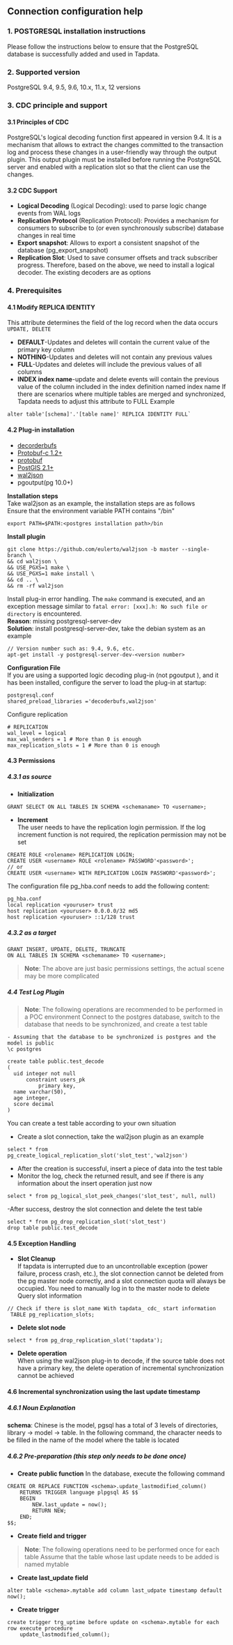 ## **Connection configuration help**
### **1. POSTGRESQL installation instructions**
Please follow the instructions below to ensure that the PostgreSQL database is successfully added and used in Tapdata.
### **2. Supported version**
PostgreSQL 9.4, 9.5, 9.6, 10.x, 11.x, 12 versions
### **3. CDC principle and support**
#### **3.1 Principles of CDC**
PostgreSQL's logical decoding function first appeared in version 9.4. It is a mechanism that allows to extract the changes committed to the transaction log and process these changes in a user-friendly way through the output plugin.
This output plugin must be installed before running the PostgreSQL server and enabled with a replication slot so that the client can use the changes.
#### **3.2 CDC Support**
- **Logical Decoding** (Logical Decoding): used to parse logic change events from WAL logs
- **Replication Protocol** (Replication Protocol): Provides a mechanism for consumers to subscribe to (or even synchronously subscribe) database changes in real time
- **Export snapshot**: Allows to export a consistent snapshot of the database (pg_export_snapshot)
- **Replication Slot**: Used to save consumer offsets and track subscriber progress.
  Therefore, based on the above, we need to install a logical decoder. The existing decoders are as options

### **4. Prerequisites**
#### **4.1 Modify REPLICA IDENTITY**
This attribute determines the field of the log record when the data occurs `UPDATE, DELETE`
- **DEFAULT**-Updates and deletes will contain the current value of the primary key column
- **NOTHING**-Updates and deletes will not contain any previous values
- **FULL**-Updates and deletes will include the previous values of all columns
- **INDEX index name**-update and delete events will contain the previous value of the column included in the index definition named index name
  If there are scenarios where multiple tables are merged and synchronized, Tapdata needs to adjust this attribute to FULL
  Example
```
alter table'[schema]'.'[table name]' REPLICA IDENTITY FULL`
```

#### **4.2 Plug-in installation**
- [decorderbufs](https://github.com/debezium/postgres-decoderbufs)
- [Protobuf-c 1.2+](https://github.com/protobuf-c/protobuf-c)
- [protobuf](https://blog.csdn.net/gumingyaotangwei/article/details/78936608)
- [PostGIS 2.1+ ](http://www.postgis.net/)
- [wal2json](https://github.com/eulerto/wal2json/blob/master/README.md)
- pgoutput(pg 10.0+)

**Installation steps**<br>
Take wal2json as an example, the installation steps are as follows<br>
Ensure that the environment variable PATH contains "/bin"<br>
```
export PATH=$PATH:<postgres installation path>/bin
```
**Install plugin**<br>
```
git clone https://github.com/eulerto/wal2json -b master --single-branch \
&& cd wal2json \
&& USE_PGXS=1 make \
&& USE_PGXS=1 make install \
&& cd .. \
&& rm -rf wal2json
```
Install plug-in error handling. The `make` command is executed, and an exception message similar to `fatal error: [xxx].h: No such file or directory` is encountered.<br>
**Reason**: missing postgresql-server-dev<br>
**Solution**: install postgresql-server-dev, take the debian system as an example<br>
```
// Version number such as: 9.4, 9.6, etc.
apt-get install -y postgresql-server-dev-<version number>
```
**Configuration File**<br>
If you are using a supported logic decoding plug-in (not pgoutput ), and it has been installed, configure the server to load the plug-in at startup:<br>
```
postgresql.conf
shared_preload_libraries ='decoderbufs,wal2json'
```
Configure replication<br>
```
# REPLICATION
wal_level = logical
max_wal_senders = 1 # More than 0 is enough
max_replication_slots = 1 # More than 0 is enough
```

#### **4.3 Permissions**
##### **4.3.1 as source**
- **Initialization**<br>
```
GRANT SELECT ON ALL TABLES IN SCHEMA <schemaname> TO <username>;
```
- **Increment**<br>
  The user needs to have the replication login permission. If the log increment function is not required, the replication permission may not be set
```
CREATE ROLE <rolename> REPLICATION LOGIN;
CREATE USER <username> ROLE <rolename> PASSWORD'<password>';
// or
CREATE USER <username> WITH REPLICATION LOGIN PASSWORD'<password>';
```
The configuration file pg_hba.conf needs to add the following content:<br>
```
pg_hba.conf
local replication <youruser> trust
host replication <youruser> 0.0.0.0/32 md5
host replication <youruser> ::1/128 trust
```

##### **4.3.2 as a target**
```
GRANT INSERT, UPDATE, DELETE, TRUNCATE
ON ALL TABLES IN SCHEMA <schemaname> TO <username>;
```
> **Note**: The above are just basic permissions settings, the actual scene may be more complicated

##### **4.4 Test Log Plugin**
> **Note**: The following operations are recommended to be performed in a POC environment
>Connect to the postgres database, switch to the database that needs to be synchronized, and create a test table
```
- Assuming that the database to be synchronized is postgres and the model is public
\c postgres

create table public.test_decode
(
  uid integer not null
      constraint users_pk
          primary key,
  name varchar(50),
  age integer,
  score decimal
)
```
You can create a test table according to your own situation<br>
- Create a slot connection, take the wal2json plugin as an example
```
select * from pg_create_logical_replication_slot('slot_test','wal2json')
```
- After the creation is successful, insert a piece of data into the test table<br>
- Monitor the log, check the returned result, and see if there is any information about the insert operation just now<br>
```
select * from pg_logical_slot_peek_changes('slot_test', null, null)
```
-After success, destroy the slot connection and delete the test table<br>
```
select * from pg_drop_replication_slot('slot_test')
drop table public.test_decode
```
#### **4.5 Exception Handling**
- **Slot Cleanup**<br>
  If tapdata is interrupted due to an uncontrollable exception (power failure, process crash, etc.), the slot connection cannot be deleted from the pg master node correctly, and a slot connection quota will always be occupied. You need to manually log in to the master node to delete
  Query slot information
```
// Check if there is slot_name With tapdata_ cdc_ start information
 TABLE pg_replication_slots;
```
- **Delete slot node**<br>
```
select * from pg_drop_replication_slot('tapdata');
```
- **Delete operation**<br>
  When using the wal2json plug-in to decode, if the source table does not have a primary key, the delete operation of incremental synchronization cannot be achieved

#### **4.6 Incremental synchronization using the last update timestamp**
##### **4.6.1 Noun Explanation**
**schema**: Chinese is the model, pgsql has a total of 3 levels of directories, library -> model -> table. In the following command, the <schema> character needs to be filled in the name of the model where the table is located
##### **4.6.2 Pre-preparation (this step only needs to be done once)**
- **Create public function**
  In the database, execute the following command
```
CREATE OR REPLACE FUNCTION <schema>.update_lastmodified_column()
    RETURNS TRIGGER language plpgsql AS $$
    BEGIN
        NEW.last_update = now();
        RETURN NEW;
    END;
$$;
```
- **Create field and trigger**
> **Note**: The following operations need to be performed once for each table
Assume that the table whose last update needs to be added is named mytable
- **Create last_update field**
```
alter table <schema>.mytable add column last_udpate timestamp default now();
```
- **Create trigger**
```
create trigger trg_uptime before update on <schema>.mytable for each row execute procedure
    update_lastmodified_column();
```